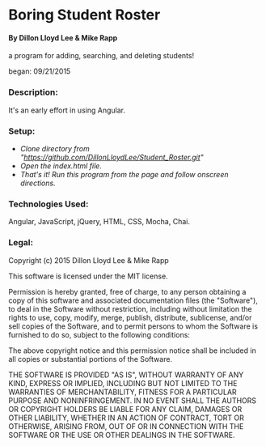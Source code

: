 # Boring Student Roster

#### By Dillon Lloyd Lee & Mike Rapp

a program for adding, searching, and deleting students!

began: 09/21/2015


### Description:

It's an early effort in using Angular.


### Setup:

* _Clone directory from "https://github.com/DillonLloydLee/Student_Roster.git"_
* _Open the index.html file._
* _That's it!  Run this program from the page and follow onscreen directions._


### Technologies Used:

Angular, JavaScript, jQuery, HTML, CSS, Mocha, Chai.


### Legal:


Copyright (c) 2015 Dillon Lloyd Lee & Mike Rapp

This software is licensed under the MIT license.

Permission is hereby granted, free of charge, to any person obtaining a copy of this software and associated documentation files (the "Software"), to deal in the Software without restriction, including without limitation the rights to use, copy, modify, merge, publish, distribute, sublicense, and/or sell copies of the Software, and to permit persons to whom the Software is furnished to do so, subject to the following conditions:

The above copyright notice and this permission notice shall be included in all copies or substantial portions of the Software.

THE SOFTWARE IS PROVIDED "AS IS", WITHOUT WARRANTY OF ANY KIND, EXPRESS OR IMPLIED, INCLUDING BUT NOT LIMITED TO THE WARRANTIES OF MERCHANTABILITY, FITNESS FOR A PARTICULAR PURPOSE AND NONINFRINGEMENT. IN NO EVENT SHALL THE AUTHORS OR COPYRIGHT HOLDERS BE LIABLE FOR ANY CLAIM, DAMAGES OR OTHER LIABILITY, WHETHER IN AN ACTION OF CONTRACT, TORT OR OTHERWISE, ARISING FROM, OUT OF OR IN CONNECTION WITH THE SOFTWARE OR THE USE OR OTHER DEALINGS IN THE SOFTWARE.
